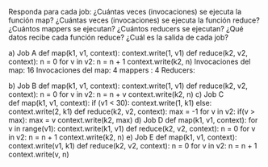 Responda para cada job: ¿Cuántas veces (invocaciones) se ejecuta la función map?
¿Cuántas veces (invocaciones) se ejecuta la función reduce? ¿Cuántos mappers se
ejecutan? ¿Cuántos reducers se ejecutan? ¿Qué datos recibe cada función reduce?
¿Cuál es la salida de cada job?

a) Job A
def map(k1, v1, context):
	context.write(1, v1)
def reduce(k2, v2, context):
	n = 0
	for v in v2:
		n = n + 1
	context.write(k2, n)
Invocaciones del map: 16 
Invocaciones del map: 4
mappers : 4
Reducers:

b) Job B
def map(k1, v1, context):
		context.write(1, v1)
def reduce(k2, v2, context):
	n = 0
	for v in v2:
		n = n + v
	context.write(k2, n)
c) Job C	
def map(k1, v1, context):
	if (v1 < 30):
		context.write(1, k1)
	else:
		context.write(2, k1)
def reduce(k2, v2, context):
	max = -1
	for v in v2:
		if(v > max):
			max = v
	context.write(k2, max)
d) Job D
def map(k1, v1, context):
	for v in range(v1):
		context.write(k1, v1)
def reduce(k2, v2, context):
	n = 0
	for v in v2:
		n = n + 1
	context.write(k2, n)
e) Job E
def map(k1, v1, context):
	context.write(v1, k1)
def reduce(k2, v2, context):
	n = 0
	for v in v2:
		n = n + 1
	context.write(v, n)